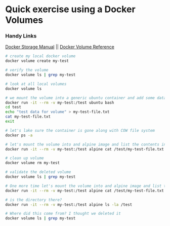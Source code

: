 # Quick exercise using a Docker Volumes

### Handy Links

[Docker Storage Manual](https://docs.docker.com/storage/) || [Docker Volume Reference](https://docs.docker.com/engine/reference/commandline/volume_create/)

```bash
# create my local docker volume
docker volume create my-test

# verify the volume
docker volume ls | grep my-test

# look at all local volumes
docker volume ls 

# we mount the volume into a generic ubuntu container and add some data
docker run -it --rm -v my-test:/test ubuntu bash
cd test
echo "test data for volume" > my-test-file.txt
cat my-test-file.txt
exit

# let's lake sure the container is gone along with COW file system
docker ps -a

# let's mount the volume into and alpine image and list the contents in one shot
docker run -it --rm -v my-test:/test alpine cat /test/my-test-file.txt

# clean up volume
docker volume rm my-test

# validate the deleted volume
docker volume ls | grep my-test

# One more time let's mount the volume into and alpine image and list the contents in one shot
docker run -it --rm -v my-test:/test alpine cat /test/my-test-file.txt

# is the directory there?
docker run -it --rm -v my-test:/test alpine ls -la /test

# Where did this come from? I thought we deleted it
docker volume ls | grep my-test
```

